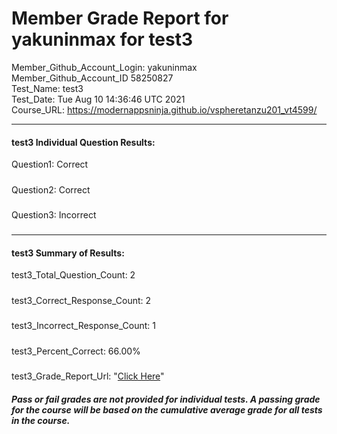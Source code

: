 # Member Grade Report for yakuninmax for test3  
   
Member_Github_Account_Login: yakuninmax  
Member_Github_Account_ID 58250827  
Test_Name: test3  
Test_Date: Tue Aug 10 14:36:46 UTC 2021  
Course_URL: https://modernappsninja.github.io/vspheretanzu201_vt4599/  
   
---  
#### test3 Individual Question Results:  
Question1: Correct  
#####  
Question2: Correct  
#####  
Question3: Incorrect  
#####  
---  
#### test3 Summary of Results:  
test3_Total_Question_Count: 2  
#####  
test3_Correct_Response_Count: 2  
#####  
test3_Incorrect_Response_Count: 1  
#####  
test3_Percent_Correct: 66.00%  
#####  
test3_Grade_Report_Url: "[Click Here](https://github.com/modernappsninjas/yakuninmax/blob/main/static/userdata/courses/vspheretanzu201_vt4599/grade_report.pr381.test3.md)"
##### Pass or fail grades are not provided for individual tests. A passing grade for the course will be based on the cumulative average grade for all tests in the course.  
